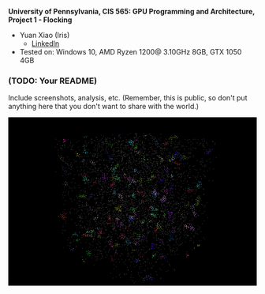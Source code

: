**University of Pennsylvania, CIS 565: GPU Programming and Architecture,
Project 1 - Flocking**

* Yuan Xiao (Iris)
  - [LinkedIn](https://www.linkedin.com/in/yuan-xiao-iris97/)
* Tested on:  Windows 10, AMD Ryzen 1200@ 3.10GHz 8GB, GTX 1050 4GB

### (TODO: Your README)

Include screenshots, analysis, etc. (Remember, this is public, so don't put
anything here that you don't want to share with the world.)

![](result.gif)